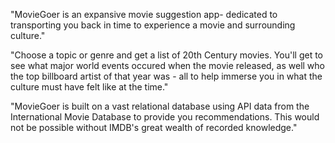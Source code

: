 "MovieGoer is an expansive movie suggestion app- dedicated to transporting you back in time to experience a movie and surrounding culture."

"Choose a topic or genre and get a list of 20th Century movies. You'll get to see what major world events occured when the movie released, as well who the top billboard artist of that year was - all to help immerse you in what the culture must have felt like at the time."


"MovieGoer is built on a vast relational database using API data from the International Movie Database to provide you recommendations. This would not be possible without IMDB's great wealth of recorded knowledge."
